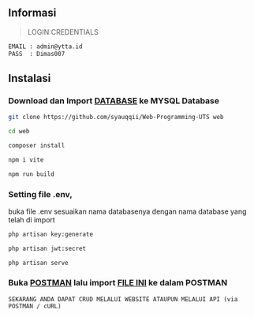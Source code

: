 ## Informasi
> LOGIN CREDENTIALS
```bash
EMAIL : admin@ytta.id
PASS  : Dimas007
```

## Instalasi
### Download dan Import [DATABASE](https://github.com/syauqqii/Web-Programming-UTS/blob/main/laravel_portofolio.sql) ke MYSQL Database
```bash
git clone https://github.com/syauqqii/Web-Programming-UTS web
```
```bash
cd web
```
```bash
composer install
```
```bash
npm i vite
```
```bash
npm run build
```
### Setting file .env,
buka file .env sesuaikan nama databasenya dengan nama database yang telah di import
```bash
php artisan key:generate
```
```bash
php artisan jwt:secret
```
```bash
php artisan serve
```
### Buka [POSTMAN](https://www.postman.com/downloads/) lalu import [FILE INI](https://github.com/syauqqii/Web-Programming-UTS/blob/main/WEB-PORTOFOLIO.postman_collection.json) ke dalam POSTMAN
```
SEKARANG ANDA DAPAT CRUD MELALUI WEBSITE ATAUPUN MELALUI API (via POSTMAN / cURL)
```
